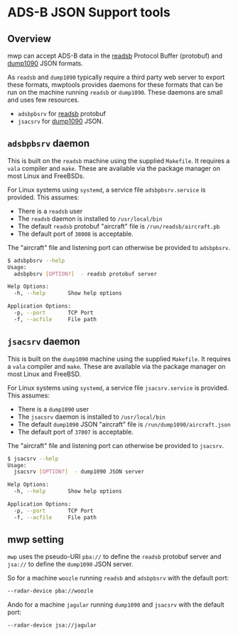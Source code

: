 # ADS-B JSON Support tools

## Overview

mwp can accept ADS-B data in the [readsb](https://github.com/Mictronics/readsb-protobuf) Protocol Buffer (protobuf) and [dump1090](https://github.com/flightaware/dump1090) JSON formats.

As `readsb` and `dump1090` typically require a third party web server to export these formats, mwptools provides daemons for these formats that can be run on the machine running `readsb` or `dump1090`. These daemons are small and uses few resources.

* `adsbpbsrv` for [readsb](https://github.com/Mictronics/readsb-protobuf) protobuf
* `jsacsrv` for [dump1090](https://github.com/flightaware/dump1090) JSON.



## `adsbpbsrv` daemon

This is built on the `readsb` machine using the supplied `Makefile`. It requires a `vala` compiler and `make`. These are available via the package manager on most Linux and FreeBSDs.

For Linux systems using `systemd`, a service file `adsbpbsrv.service` is provided. This assumes:

* There is a `readsb` user
* The `readsb` daemon is installed to `/usr/local/bin`
* The default `readsb` protobuf "aircraft" file is `/run/readsb/aircraft.pb`
* The default port of `38008` is acceptable.

The "aircraft" file and listening port can otherwise be provided to `adsbpbsrv`.

``` bash
$ adsbpbsrv --help
Usage:
  adsbpbsrv [OPTION?]  - readsb protobuf server

Help Options:
  -h, --help       Show help options

Application Options:
  -p, --port       TCP Port
  -f, --acfile     File path
```

## `jsacsrv` daemon

This is built on the `dump1090` machine using the supplied `Makefile`. It requires a `vala` compiler and `make`. These are available via the package manager on most Linux and FreeBSD.

For Linux systems using `systemd`, a service file `jsacsrv.service` is provided. This assumes:

* There is a `dump1090` user
* The `jsacsrv` daemon is installed to `/usr/local/bin`
* The default `dump1090` JSON "aircraft" file is `/run/dump1090/aircraft.json`
* The default port of `37007` is acceptable.

The "aircraft" file and listening port can otherwise be provided to `jsacsrv`.

``` bash
$ jsacsrv --help
Usage:
  jsacsrv [OPTION?]  - dump1090 JSON server

Help Options:
  -h, --help       Show help options

Application Options:
  -p, --port       TCP Port
  -f, --acfile     File path
```

## mwp setting

`mwp` uses the pseudo-URI `pba://` to define the `readsb` protobuf server and `jsa://` to define the `dump1090` JSON server.

So for a machine `woozle` running `readsb` and `adsbpbsrv` with the default port:

``` bash
--radar-device pba://woozle
```

Ando for a machine `jagular` running `dump1090` and `jsacsrv` with the default port:

``` bash
--radar-device jsa://jagular
```
